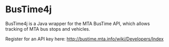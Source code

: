 BusTime4j
=========

BusTime4j is a Java wrapper for the MTA BusTime API, which allows tracking of MTA bus stops and vehicles.

Register for an API key here: http://bustime.mta.info/wiki/Developers/Index

